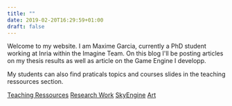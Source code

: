 ```yaml
---
title: ""
date: 2019-02-20T16:29:59+01:00
draft: false
---
```


Welcome to my website. I am Maxime Garcia, currently a PhD student working at Inria within the Imagine Team.
On this blog I'll be posting articles on my thesis results as well as article on the Game Engine I developp.

My students can also find praticals topics and courses slides in the teaching ressources section.


[Teaching Ressources](teaching_ressources)
[Research Work](research_work)
[SkyEngine](skyengine)
[Art](art)
